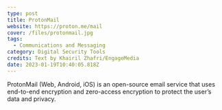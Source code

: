 ```yaml
---
type: post
title: ProtonMail
website: https://proton.me/mail
cover: /files/protonmail.jpg
tags:
  - Communications and Messaging
category: Digital Security Tools
credits: Text by Khairil Zhafri/EngageMedia
date: 2023-01-19T10:40:05.818Z
---
```

ProtonMail (Web, Android, iOS) is an open-source email service that uses end-to-end encryption and zero-access encryption to protect the user’s data and privacy.